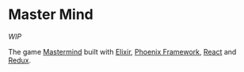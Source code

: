 # Master Mind

*WIP*

The game [Mastermind](https://en.wikipedia.org/wiki/Mastermind_(board_game)) built with [Elixir](https://github.com/elixir-lang/elixir), [Phoenix Framework](https://github.com/phoenixframework/phoenix), [React](https://github.com/facebook/react) and [Redux](https://github.com/reactjs/redux).
